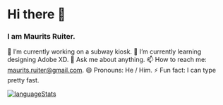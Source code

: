 # Hi there 👋 

### I am Maurits Ruiter.

 🔭 I’m currently working on a subway kiosk.
 🌱 I’m currently learning designing Adobe XD.
 💬 Ask me about anything.
 📫 How to reach me: maurits.ruiter@gmail.com.
 😄 Pronouns: He / Him.
 ⚡ Fun fact: I can type pretty fast.

[![languageStats](https://github-readme-stats-git-masterrstaa-rickstaa.vercel.app/api/top-langs/?username=MauritsRuiter&theme=github_dark_dimmed)](https://github.com/MauritsRuiter)
